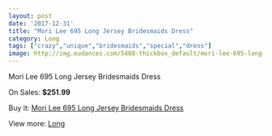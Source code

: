 ```yaml
---
layout: post
date: '2017-12-31'
title: "Mori Lee 695 Long Jersey Bridesmaids Dress"
category: Long
tags: ["crazy","unique","bridesmaids","special","dress"]
image: http://img.eudances.com/5488-thickbox_default/mori-lee-695-long-jersey-bridesmaids-dress.jpg
---
```

Mori Lee 695 Long Jersey Bridesmaids Dress

On Sales: **$251.99**
<a href="https://www.eudances.com/en/long/1884-mori-lee-695-long-jersey-bridesmaids-dress.html"><amp-img layout="responsive" width="600" height="600" src="//img.eudances.com/5488-thickbox_default/mori-lee-695-long-jersey-bridesmaids-dress.jpg" alt="Mori Lee 695 Long Jersey Bridesmaids Dress 0" /></a>
<a href="https://www.eudances.com/en/long/1884-mori-lee-695-long-jersey-bridesmaids-dress.html"><amp-img layout="responsive" width="600" height="600" src="//img.eudances.com/5490-thickbox_default/mori-lee-695-long-jersey-bridesmaids-dress.jpg" alt="Mori Lee 695 Long Jersey Bridesmaids Dress 1" /></a>
<a href="https://www.eudances.com/en/long/1884-mori-lee-695-long-jersey-bridesmaids-dress.html"><amp-img layout="responsive" width="600" height="600" src="//img.eudances.com/5489-thickbox_default/mori-lee-695-long-jersey-bridesmaids-dress.jpg" alt="Mori Lee 695 Long Jersey Bridesmaids Dress 2" /></a>

Buy it: [Mori Lee 695 Long Jersey Bridesmaids Dress](https://www.eudances.com/en/long/1884-mori-lee-695-long-jersey-bridesmaids-dress.html "Mori Lee 695 Long Jersey Bridesmaids Dress")

View more: [Long](https://www.eudances.com/en/21-long "Long")